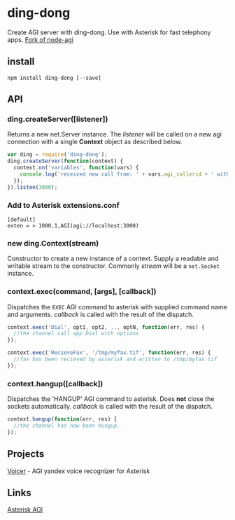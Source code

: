 # ding-dong

Create AGI server with ding-dong. Use with Asterisk for fast telephony apps. [Fork of node-agi](http://github.com/brianc/node-agi)

## install

```
npm install ding-dong [--save]
```

## API

### ding.createServer([listener])

Returns a new net.Server instance.  The _listener_ will be called on a new agi connection with a single __Context__ object as described below.

```js
var ding = require('ding-dong');
ding.createServer(function(context) {
  context.on('variables', function(vars) {
    console.log('received new call from: ' + vars.agi_callerid + ' with uniqueid: ' + vars.agi_uniqueid);
  });
}).listen(3000);
```
### Add to Asterisk extensions.conf
`````
[default]
exten = > 1000,1,AGI(agi://localhost:3000)
`````


### new ding.Context(stream)

Constructor to create a new instance of a context.  Supply a readable and writable stream to the constructor.  Commonly _stream_ will be a `net.Socket` instance.

### context.exec(command, [args], [callback])

Dispatches the `EXEC` AGI command to asterisk with supplied command name and arguments.  _callback_ is called with the result of the dispatch.

```js
context.exec('Dial', opt1, opt2, .., optN, function(err, res) {
  //the channel call app Dial with options
});

context.exec('RecieveFax', '/tmp/myfax.tif', function(err, res) {
  //fax has been recieved by asterisk and written to /tmp/myfax.tif
});
```

### context.hangup([callback])

Dispatches the 'HANGUP' AGI command to asterisk.  Does __not__ close the sockets automatically.  _callback_ is called with the result of the dispatch.

```js
context.hangup(function(err, res) {
  //the channel has now been hungup.
});
```


## Projects

[Voicer](http://github.com/antirek/voicer) - AGI yandex voice recognizer for Asterisk

## Links

[Asterisk AGI](https://wiki.asterisk.org/wiki/display/AST/Asterisk+13+AGI+Commands)
